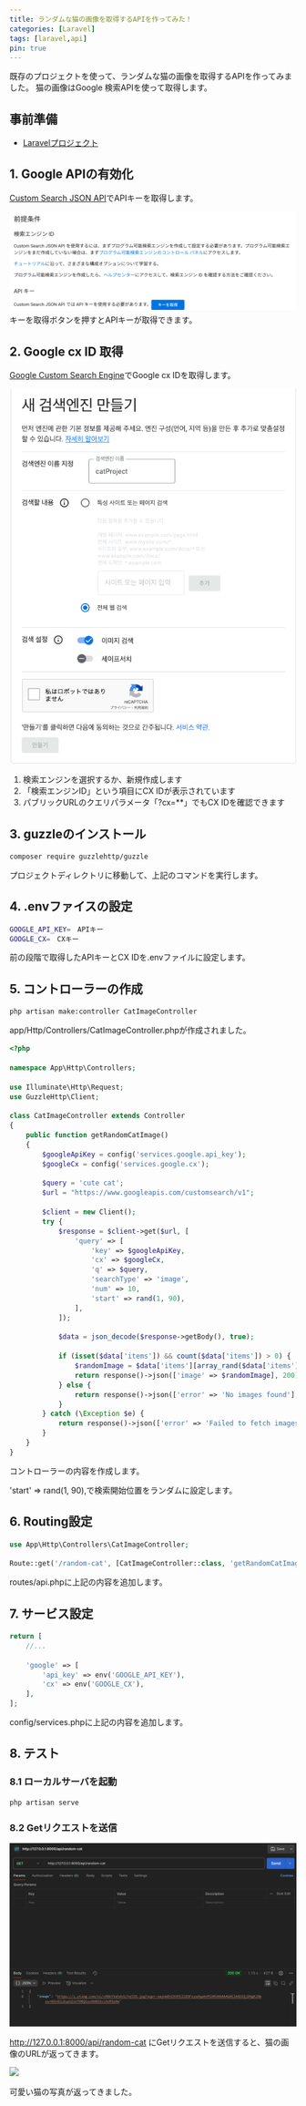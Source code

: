 ```yaml
---
title: ランダムな猫の画像を取得するAPIを作ってみた！
categories: [Laravel]
tags: [laravel,api]
pin: true
---
```


既存のプロジェクトを使って、ランダムな猫の画像を取得するAPIを作ってみました。
猫の画像はGoogle 検索APIを使って取得します。

## 事前準備

- [Laravelプロジェクト](https://erika2852.github.io/posts/LaLavel/)

## 1. Google APIの有効化

[Custom Search JSON API](https://www.docker.com/ja-jp/get-started/)でAPIキーを取得します。

![googleApi](../assets/img/nekoAPi/googleApi.png?raw=true)
キーを取得ボタンを押すとAPIキーが取得できます。

## 2. Google cx ID 取得

[Google Custom Search Engine](https://cse.google.com/all)でGoogle cx IDを取得します。

![googleCxId](../assets/img/nekoAPi/cxID.png?raw=true)

1. 検索エンジンを選択するか、新規作成します
2. 「検索エンジンID」という項目にCX IDが表示されています
3. パブリックURLのクエリパラメータ「?cx=**」でもCX IDを確認できます

## 3. guzzleのインストール

```bash
composer require guzzlehttp/guzzle
```
プロジェクトディレクトリに移動して、上記のコマンドを実行します。

## 4. .envファイスの設定

```bash
GOOGLE_API_KEY=　APIキー
GOOGLE_CX=　CXキー
```
前の段階で取得したAPIキーとCX IDを.envファイルに設定します。

## 5. コントローラーの作成
```bash
php artisan make:controller CatImageController
```
app/Http/Controllers/CatImageController.phpが作成されました。

```php
<?php

namespace App\Http\Controllers;

use Illuminate\Http\Request;
use GuzzleHttp\Client;

class CatImageController extends Controller
{
    public function getRandomCatImage()
    {
        $googleApiKey = config('services.google.api_key');
        $googleCx = config('services.google.cx');

        $query = 'cute cat';
        $url = "https://www.googleapis.com/customsearch/v1";

        $client = new Client();
        try {
            $response = $client->get($url, [
                'query' => [
                    'key' => $googleApiKey,
                    'cx' => $googleCx,
                    'q' => $query,
                    'searchType' => 'image',
                    'num' => 10, 
                    'start' => rand(1, 90),
                ],
            ]);

            $data = json_decode($response->getBody(), true);

            if (isset($data['items']) && count($data['items']) > 0) {
                $randomImage = $data['items'][array_rand($data['items'])]['link'];
                return response()->json(['image' => $randomImage], 200);
            } else {
                return response()->json(['error' => 'No images found'], 404);
            }
        } catch (\Exception $e) {
            return response()->json(['error' => 'Failed to fetch images'], 500);
        }
    }
}
```
コントローラーの内容を作成します。

'start' => rand(1, 90),で検索開始位置をランダムに設定します。

## 6. Routing設定

```php
use App\Http\Controllers\CatImageController;

Route::get('/random-cat', [CatImageController::class, 'getRandomCatImage']);
```
routes/api.phpに上記の内容を追加します。

## 7. サービス設定

```php
return [
    //...

    'google' => [
        'api_key' => env('GOOGLE_API_KEY'),
        'cx' => env('GOOGLE_CX'),
    ],
];
```
config/services.phpに上記の内容を追加します。

## 8. テスト
### 8.1 ローカルサーバを起動

```php
php artisan serve
```

### 8.2 Getリクエストを送信

![alt text](../assets/img/nekoAPi/response.png?raw=true)

http://127.0.0.1:8000/api/random-cat にGetリクエストを送信すると、猫の画像のURLが返ってきます。

<img src="https://i.redd.it/02g1pfot5ds41.jpg" width="400">

可愛い猫の写真が返ってきました。